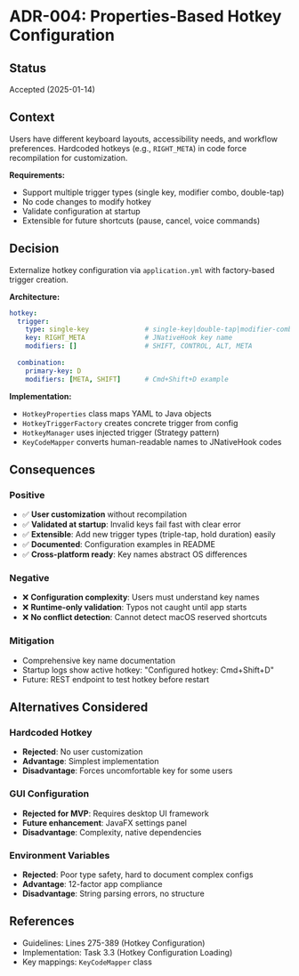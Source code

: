 # ADR-004: Properties-Based Hotkey Configuration

## Status
Accepted (2025-01-14)

## Context
Users have different keyboard layouts, accessibility needs, and workflow preferences. Hardcoded hotkeys (e.g., `RIGHT_META`) in code force recompilation for customization.

**Requirements:**
- Support multiple trigger types (single key, modifier combo, double-tap)
- No code changes to modify hotkey
- Validate configuration at startup
- Extensible for future shortcuts (pause, cancel, voice commands)

## Decision
Externalize hotkey configuration via `application.yml` with factory-based trigger creation.

**Architecture:**
```yaml
hotkey:
  trigger:
    type: single-key              # single-key|double-tap|modifier-combination
    key: RIGHT_META               # JNativeHook key name
    modifiers: []                 # SHIFT, CONTROL, ALT, META
  
  combination:
    primary-key: D
    modifiers: [META, SHIFT]      # Cmd+Shift+D example
```

**Implementation:**
- `HotkeyProperties` class maps YAML to Java objects
- `HotkeyTriggerFactory` creates concrete trigger from config
- `HotkeyManager` uses injected trigger (Strategy pattern)
- `KeyCodeMapper` converts human-readable names to JNativeHook codes

## Consequences

### Positive
- ✅ **User customization** without recompilation
- ✅ **Validated at startup**: Invalid keys fail fast with clear error
- ✅ **Extensible**: Add new trigger types (triple-tap, hold duration) easily
- ✅ **Documented**: Configuration examples in README
- ✅ **Cross-platform ready**: Key names abstract OS differences

### Negative
- ❌ **Configuration complexity**: Users must understand key names
- ❌ **Runtime-only validation**: Typos not caught until app starts
- ❌ **No conflict detection**: Cannot detect macOS reserved shortcuts

### Mitigation
- Comprehensive key name documentation
- Startup logs show active hotkey: "Configured hotkey: Cmd+Shift+D"
- Future: REST endpoint to test hotkey before restart

## Alternatives Considered

### Hardcoded Hotkey
- **Rejected**: No user customization
- **Advantage**: Simplest implementation
- **Disadvantage**: Forces uncomfortable key for some users

### GUI Configuration
- **Rejected for MVP**: Requires desktop UI framework
- **Future enhancement**: JavaFX settings panel
- **Disadvantage**: Complexity, native dependencies

### Environment Variables
- **Rejected**: Poor type safety, hard to document complex configs
- **Advantage**: 12-factor app compliance
- **Disadvantage**: String parsing errors, no structure

## References
- Guidelines: Lines 275-389 (Hotkey Configuration)
- Implementation: Task 3.3 (Hotkey Configuration Loading)
- Key mappings: `KeyCodeMapper` class
